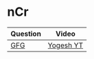 nCr
===

|Question|Video|
|-|-|
|[GFG](https://practice.geeksforgeeks.org/problems/ncr1019/1)|[Yogesh YT](https://youtu.be/jIb1W3ObIho)|